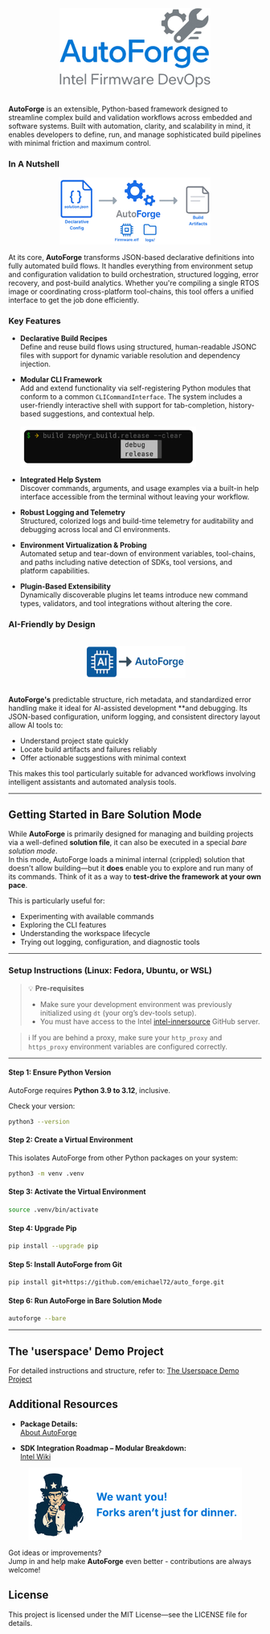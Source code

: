 <!--suppress HtmlDeprecatedAttribute -->
<br>
<div align="center">
  <img src="src/auto_forge/resources/package/clip_art/logo.png" alt="Logo" style="width: 300px;">
</div>
<br>

**AutoForge** is an extensible, Python-based framework designed to streamline complex build and validation workflows
across embedded and software systems. Built with automation, clarity, and scalability in mind,
it enables developers to define, run, and manage sophisticated build pipelines with minimal
friction and maximum control.

### In A Nutshell

<div align="center">
  <img src="src/auto_forge/resources/package/clip_art/flow.png" alt="Build Flow" style="width: 300px;">
</div>

At its core, **AutoForge** transforms JSON-based declarative definitions into fully automated build flows.
It handles everything from environment setup and configuration validation to build orchestration,
structured logging, error recovery, and post-build analytics.
Whether you're compiling a single RTOS image or coordinating cross-platform
tool-chains, this tool offers a unified interface to get the job done efficiently.

### Key Features

- **Declarative Build Recipes**  
  Define and reuse build flows using structured, human-readable JSONC files with support for dynamic variable
  resolution and dependency injection.

- **Modular CLI Framework**  
  Add and extend functionality via self-registering Python modules that conform to a common `CLICommandInterface`. The
  system includes a user-friendly interactive shell with support for tab-completion, history-based suggestions, and
  contextual
  help. <br><br><img src="src/auto_forge/resources/package/clip_art/auto_complete.png" alt="Auto Complete" style="width: 350px;"><br>

- **Integrated Help System**  
  Discover commands, arguments, and usage examples via a built-in help interface accessible from the terminal without
  leaving your workflow.

- **Robust Logging and Telemetry**  
  Structured, colorized logs and build-time telemetry for auditability and debugging across local and CI environments.

- **Environment Virtualization & Probing**  
  Automated setup and tear-down of environment variables, tool-chains, and paths including native detection of SDKs,
  tool
  versions, and platform capabilities.

- **Plugin-Based Extensibility**  
  Dynamically discoverable plugins let teams introduce new command types, validators, and tool integrations without
  altering the core.

### AI-Friendly by Design

<br>
<div align="center">
  <img src="src/auto_forge/resources/package/clip_art/ai.png" alt="AI Ready" style="width: 200px;">
</div>
<br>

**AutoForge's** predictable structure, rich metadata, and standardized error handling make it ideal for AI-assisted
development **and debugging. Its JSON-based configuration, uniform logging,
and consistent directory layout allow AI tools to:

- Understand project state quickly
- Locate build artifacts and failures reliably
- Offer actionable suggestions with minimal context

This makes this tool particularly suitable for advanced workflows involving intelligent
assistants and automated analysis tools.

---

## Getting Started in Bare Solution Mode

While **AutoForge** is primarily designed for managing and building projects via a well-defined **solution file**, it
can also be executed in a special _bare solution mode_.  
In this mode, AutoForge loads a minimal internal (crippled) solution that doesn't allow building—but it **does** enable
you to explore and run many of its commands. Think of it as a way to **test-drive the framework at your own pace**.

This is particularly useful for:

- Experimenting with available commands
- Exploring the CLI features
- Understanding the workspace lifecycle
- Trying out logging, configuration, and diagnostic tools

---

### Setup Instructions (Linux: Fedora, Ubuntu, or WSL)

> 💡 **Pre-requisites**
> - Make sure your development environment was previously initialized using `dt` (your org’s dev-tools setup).
> - You must have access to the Intel [intel-innersource](https://github.com/intel-innersource) GitHub server.

> ℹ️ If you are behind a proxy, make sure your `http_proxy` and `https_proxy` environment variables are configured
> correctly.
---

#### Step 1: Ensure Python Version

AutoForge requires **Python 3.9 to 3.12**, inclusive.

Check your version:

```bash
python3 --version
```

#### Step 2: Create a Virtual Environment

This isolates AutoForge from other Python packages on your system:

```bash
python3 -m venv .venv
```

#### Step 3: Activate the Virtual Environment

```bash
source .venv/bin/activate
```

#### Step 4: Upgrade Pip

```bash
pip install --upgrade pip
```

#### Step 5: Install AutoForge from Git

```bash
pip install git+https://github.com/emichael72/auto_forge.git
```

#### Step 6: Run AutoForge in Bare Solution Mode

```bash
autoforge --bare
```

---

## The 'userspace' Demo Project

For detailed instructions and structure, refer
to: [The Userspace Demo Project](https://github.com/intel-innersource/firmware.ethernet.devops.auto_forge/tree/main/src/auto_forge/resources/samples/userspace/README.md)

## Additional Resources

- **Package Details:**  
  [About AutoForge](https://github.com/intel-innersource/firmware.ethernet.devops.auto_forge/blob/main/src/auto_forge/resources/help/package/about.md)

- **SDK Integration Roadmap – Modular Breakdown:**  
  [Intel Wiki](https://wiki.ith.intel.com/x/1Jp98w)

<div style="text-align: center;">
  <img src="src/auto_forge/resources/package/clip_art/fork.png" alt="Get Involved">
</div>

Got ideas or improvements?<br>Jump in and help make **AutoForge** even better - contributions are always welcome!

## License

This project is licensed under the MIT License—see the LICENSE file for details.
